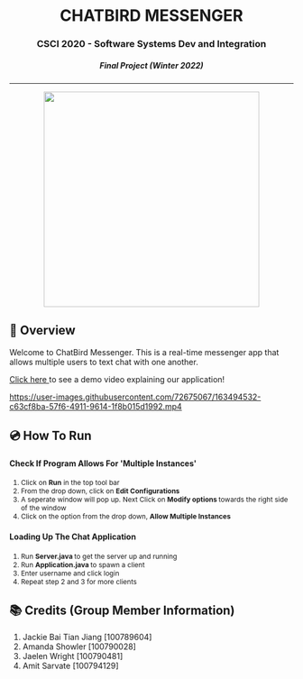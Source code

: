 
<h1 align="center"> CHATBIRD MESSENGER </h1>
<h3 align="center"> CSCI 2020 - Software Systems Dev and Integration </h3>
<h5 align="center"> Final Project (Winter 2022) </h5>
<hr/> 

<p align="center"> 
<img src="https://cdn.discordapp.com/attachments/943223294319026197/964199050763198504/unknown.png" alt="" height="382px">
</p>

<h2> 💬 Overview </h2>

<p> Welcome to ChatBird Messenger. This is a real-time messenger app that allows multiple users to 
  text chat with one another. </p>
  
<p> <a href="https://youtu.be/yG0B5SN-DYM" target="_blank"> Click here </a> to see a demo video explaining our application!</p> 

https://user-images.githubusercontent.com/72675067/163494532-c63cf8ba-57f6-4911-9614-1f8b015d1992.mp4

<h2> 💿 How To Run </h2> 

<h4> Check If Program Allows For 'Multiple Instances' </h4> 

<ol style="font-size: 12px;">
  <li> Click on <b>Run</b> in the top tool bar </li>
  <li> From the drop down, click on <b>Edit Configurations</b> </li>
  <li> A seperate window will pop up. Next Click on <b> Modify options </b> towards the right side of the window </li>
  <li> Click on the option from the drop down, <b>Allow Multiple Instances</b></li>
</ol>


<h4> Loading Up The Chat Application </h4> 

<ol style="font-size: 12px;">
  <li> Run <b>Server.java </b> to get the server up and running </li>
  <li> Run <b> Application.java </b> to spawn a client </li>
  <li> Enter username and click login </li>
  <li> Repeat step 2 and 3 for more clients </li>
</ol>



<h2>  📚 Credits (Group Member Information) </h2> 

<ol>
  <li> Jackie Bai Tian Jiang  [100789604] </li>
  <li> Amanda Showler         [100790028] </li>
  <li> Jaelen Wright          [100790481] </li>
  <li> Amit Sarvate           [100794129] </li>
</ol>

